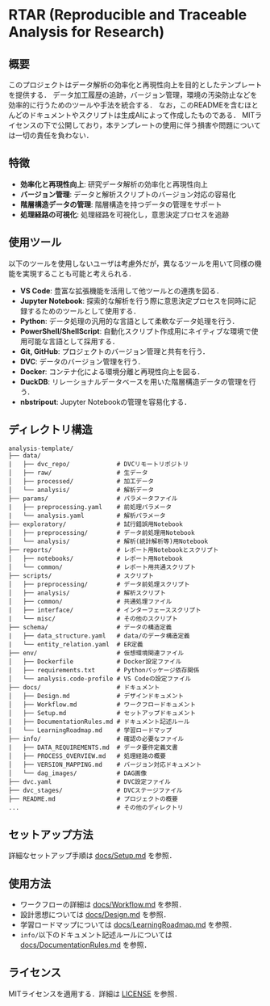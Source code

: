 # RTAR (Reproducible and Traceable Analysis for Research)

## 概要

このプロジェクトはデータ解析の効率化と再現性向上を目的としたテンプレートを提供する．
データ加工履歴の追跡，バージョン管理，環境の汚染防止などを効率的に行うためのツールや手法を統合する．
なお，このREADMEを含むほとんどのドキュメントやスクリプトは生成AIによって作成したものである．
MITライセンスの下で公開しており，本テンプレートの使用に伴う損害や問題については一切の責任を負わない．

## 特徴

* **効率化と再現性向上**: 研究データ解析の効率化と再現性向上
* **バージョン管理**: データと解析スクリプトのバージョン対応の容易化
* **階層構造データの管理**: 階層構造を持つデータの管理をサポート
* **処理経路の可視化**: 処理経路を可視化し，意思決定プロセスを追跡

## 使用ツール

以下のツールを使用しないユーザは考慮外だが，異なるツールを用いて同様の機能を実現することも可能と考えられる．

* **VS Code**: 豊富な拡張機能を活用して他ツールとの連携を図る．
* **Jupyter Notebook**: 探索的な解析を行う際に意思決定プロセスを同時に記録するためのツールとして使用する．
* **Python**: データ処理の汎用的な言語として柔軟なデータ処理を行う．
* **PowerShell/ShellScript**: 自動化スクリプト作成用にネイティブな環境で使用可能な言語として採用する．
* **Git, GitHub**: プロジェクトのバージョン管理と共有を行う．
* **DVC**: データのバージョン管理を行う．
* **Docker**: コンテナ化による環境分離と再現性向上を図る．
* **DuckDB**: リレーショナルデータベースを用いた階層構造データの管理を行う．
* **nbstripout**: Jupyter Notebookの管理を容易化する．

## ディレクトリ構造

```text
analysis-template/
├── data/
|   ├── dvc_repo/             # DVCリモートリポジトリ
│   ├── raw/                  # 生データ
│   ├── processed/            # 加工データ
│   └── analysis/             # 解析データ
├── params/                   # パラメータファイル
|   ├── preprocessing.yaml    # 前処理パラメータ
|   └── analysis.yaml         # 解析パラメータ
├── exploratory/              # 試行錯誤用Notebook
│   ├── preprocessing/        # データ前処理用Notebook
│   └── analysis/             # 解析(統計解析等)用Notebook
├── reports/                  # レポート用Notebookとスクリプト
│   ├── notebooks/            # レポート用Notebook
│   └── common/               # レポート用共通スクリプト
├── scripts/                  # スクリプト
│   ├── preprocessing/        # データ前処理スクリプト
│   ├── analysis/             # 解析スクリプト
│   ├── common/               # 共通処理ファイル
|   ├── interface/            # インターフェーススクリプト
|   └── misc/                 # その他のスクリプト
├── schema/                   # データの構造定義
|   ├── data_structure.yaml   # data/のデータ構造定義
|   └── entity_relation.yaml  # ER定義
├── env/                      # 仮想環境関連ファイル
│   ├── Dockerfile            # Docker設定ファイル
|   ├── requirements.txt      # Pythonパッケージ依存関係
│   └── analysis.code-profile # VS Codeの設定ファイル
├── docs/                     # ドキュメント
│   ├── Design.md             # デザインドキュメント
│   ├── Workflow.md           # ワークフロードキュメント
│   ├── Setup.md              # セットアップドキュメント
|   ├── DocumentationRules.md # ドキュメント記述ルール
|   └── LearningRoadmap.md    # 学習ロードマップ
├── info/                     # 確認の必要なファイル
|   ├── DATA_REQUIREMENTS.md  # データ要件定義文書
│   ├── PROCESS_OVERVIEW.md   # 処理経路の概要
│   ├── VERSION_MAPPING.md    # バージョン対応ドキュメント
│   └── dag_images/           # DAG画像
├── dvc.yaml                  # DVC設定ファイル
├── dvc_stages/               # DVCステージファイル
├── README.md                 # プロジェクトの概要
...                           # その他のディレクトリ
```

## セットアップ方法

詳細なセットアップ手順は [docs/Setup.md](docs/Setup.md) を参照．

## 使用方法

* ワークフローの詳細は [docs/Workflow.md](docs/Workflow.md) を参照．
* 設計思想については [docs/Design.md](docs/Design.md) を参照．
* 学習ロードマップについては [docs/LearningRoadmap.md](docs/LearningRoadmap.md) を参照．
* `info/`以下のドキュメント記述ルールについては [docs/DocumentationRules.md](docs/DocumentationRules.md) を参照．

## ライセンス

MITライセンスを適用する．詳細は [LICENSE](LICENSE) を参照．
